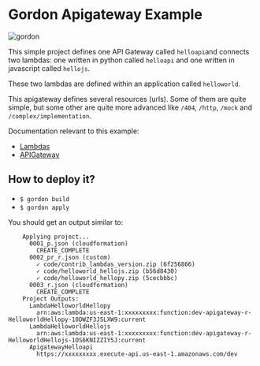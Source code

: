 Gordon Apigateway Example
===========================

![gordon](http://gordondoc.s3-website-eu-west-1.amazonaws.com/_static/examples/apigateway.svg)

This simple project defines one API Gateway called ``helloapi``and connects two
lambdas: one written in python called ``helloapi`` and one written in javascript
called ``hellojs``.

These two lambdas are defined within an application called ``helloworld``.

This apigateway defines several resources (urls). Some of them are quite simple, but some
other are quite more advanced like ``/404``, ``/http``, ``/mock`` and ``/complex/implementation``.

Documentation relevant to this example:
 * [Lambdas](http://gordondoc.s3-website-eu-west-1.amazonaws.com/lambdas.html)
 * [APIGateway](http://gordondoc.s3-website-eu-west-1.amazonaws.com/eventsources/apigateway.html)

How to deploy it?
------------------

* ``$ gordon build``
* ``$ gordon apply``

You should get an output similar to:

```shell
    Applying project...
      0001_p.json (cloudformation)
        CREATE_COMPLETE
      0002_pr_r.json (custom)
        ✓ code/contrib_lambdas_version.zip (6f256866)
        ✓ code/helloworld_hellojs.zip (b56d8430)
        ✓ code/helloworld_hellopy.zip (5cecbbbc)
      0003_r.json (cloudformation)
        CREATE_COMPLETE
    Project Outputs:
      LambdaHelloworldHellopy
        arn:aws:lambda:us-east-1:xxxxxxxxx:function:dev-apigateway-r-HelloworldHellopy-10DWZF3J5LXW9:current
      LambdaHelloworldHellojs
        arn:aws:lambda:us-east-1:xxxxxxxxx:function:dev-apigateway-r-HelloworldHellojs-1OS6KNIZZIY5J:current
      ApigatewayHelloapi
        https://xxxxxxxxx.execute-api.us-east-1.amazonaws.com/dev
```
